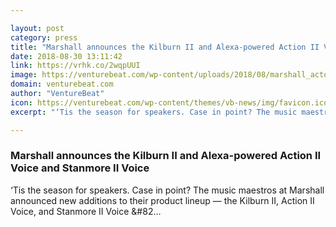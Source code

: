 ```yaml
---

layout: post
category: press
title: "Marshall announces the Kilburn II and Alexa-powered Action II Voice and Stanmore II Voice"
date: 2018-08-30 13:11:42
link: https://vrhk.co/2wqpUUI
image: https://venturebeat.com/wp-content/uploads/2018/08/marshall_acton-II_alexa_1341-highres-white-bg.jpg?fit=8176%2C6132&strip=all
domain: venturebeat.com
author: "VentureBeat"
icon: https://venturebeat.com/wp-content/themes/vb-news/img/favicon.ico
excerpt: "‘Tis the season for speakers. Case in point? The music maestros at Marshall announced new additions to their product lineup — the Kilburn II, Action II Voice, and Stanmore II Voice &amp;#82…"

---
```


### Marshall announces the Kilburn II and Alexa-powered Action II Voice and Stanmore II Voice

‘Tis the season for speakers. Case in point? The music maestros at Marshall announced new additions to their product lineup — the Kilburn II, Action II Voice, and Stanmore II Voice &amp;#82…